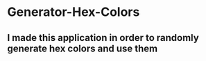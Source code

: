 # Generator-Hex-Colors
## I made this application in order to randomly generate hex colors and use them 
